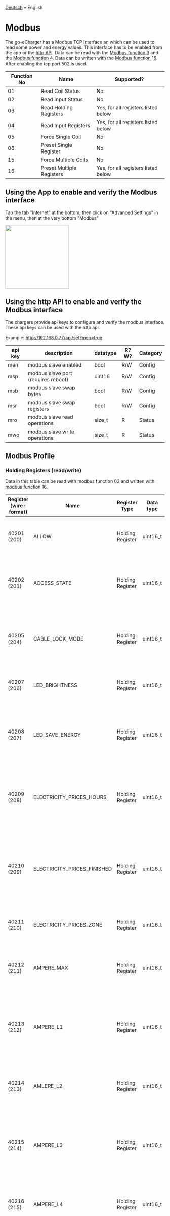 [Deutsch](modbus-de.md) &bull; English

# Modbus

The go-eCharger has a Modbus TCP Interface an which can be used to read some power and energy values. This interface has to be enabled from the app or the [http API](http-en.md). Data can be read with the [Modbus function 3](https://www.simplymodbus.ca/FC03.htm) and the [Modbus function 4](https://www.simplymodbus.ca/FC04.htm). Data can be written with the [Modbus function 16](https://www.simplymodbus.ca/FC16.htm). After enabling the tcp port 502 is used.

| Function No | Name                      | Supported?                          |
| ----------- | ------------------------- | ----------------------------------- |
| 01          | Read Coil Status          | No                                  |
| 02          | Read Input Status         | No                                  |
| 03          | Read Holding Registers    | Yes, for all registers listed below |
| 04          | Read Input Registers      | Yes, for all registers listed below |
| 05          | Force Single Coil         | No                                  |
| 06          | Preset Single Register    | No                                  |
| 15          | Force Multiple Coils      | No                                  |
| 16          | Preset Multiple Registers | Yes, for all registers listed below |

## Using the App to enable and verify the Modbus interface

Tap the tab "Internet" at the bottom, then click on "Advanced Settings" in the menu, then at the very bottom "Modbus"

<img src="screenshots/modbus-app-enable.png?raw=true" width="200" />

## Using the http API to enable and verify the Modbus interface

The chargers provide api keys to configure and verify the modbus interface. These api keys can be used with the http api.

Example: http://192.168.0.77/api/set?men=true

| api key | description                  | datatype | R?W? | Category |
| ------- | ---------------------------- | -------- | ---- | -------- |
| men     | modbus slave enabled         | bool     | R/W  | Config   |
| msp     | modbus slave port (requires reboot) | uint16 | R/W | Config |
| msb     | modbus slave swap bytes      | bool     | R/W  | Config   |
| msr     | modbus slave swap registers  | bool     | R/W  | Config   |
| mro     | modbus slave read operations | size_t   | R    | Status   |
| mwo     | modbus slave write operations | size_t  | R    | Status   |

## Modbus Profile

### Holding Registers (read/write)

Data in this table can be read with modbus function 03 and written with modbus function 16.

| Register (wire-format) | Name                        | Register Type    | Data type | Lenght | Description |
| ---------------------- | --------------------------- | -----------------| --------- | ------ | - |
| 40201 (200)            | ALLOW                       | Holding Register | uint16_t  | 1      | **allow_charging:** PWM Signal is allowed<br>to abut<br>0: no<br>1: yes                                                                          |
| 40202 (201)            | ACCESS_STATE                | Holding Register | uint16_t  | 1      | **access_state**: access control.<br>0: open<br>1: RFID / App needed<br>2: electricity price / automatic<br>3: scheduler                         |
| 40205 (204)            | CABLE_LOCK_MODE             | Holding Register | uint16_t  | 1      | Cable lock setting<br>0: Lock while the car is connected<br>1: Unlock automatically after<br>charging<br>2: Always keep the cable locked         |
| 40207 (206)            | LED_BRIGHTNESS              | Holding Register | uint16_t  | 1      | **LED brightness** from 0-255<br>0: LED off<br>255: LED brightness max                                                                           |
| 40208 (207)            | LED_SAVE_ENERGY             | Holding Register | uint16_t  | 1      | **led_save_energy**: LED switch off<br> automatically after 10 seconds<br>0: Energy saving function deactivated<br>1: Energy saving function activated |
| 40209 (208)            | ELECTRICITY_PRICES_HOURS    | Holding Register | uint16_t  | 1      | Minimum **count** ​of hours that must be<br>charged with "Electricity price - automatic"<br>Example: 2 ("Car is full enough after 2 hours")       |
| 40210 (209)            | ELECTRICITY_PRICES_FINISHED | Holding Register | uint16_t  | 1      | Hour (**​time**) in which with "electricity price<br>- automatic" the charge must have lasted<br>at least aho hours.<br>Example: 7 ("Ready by 7:00, so charged at <br>least 2 hours before that") |
| 40211 (210)            | ELECTRICITY_PRICES_ZONE     | Holding Register | uint16_t  | 1      | Awattar price zone<br>0: Austria<br>1: Germany                                                                                                   |
| 40212 (211)            | AMPERE_MAX                  | Holding Register | uint16_t  | 1      | Absolute Max Amps: Maximum<br>value for Amps setting<br>Example: 20 (setting to more than<br>20A in the app not possible)                        |
| 40213 (212)            | AMPERE_L1                   | Holding Register | uint16_t  | 1      | Ampere level 1 for push button on the<br>device.<br>6-32: Ampere level activated<br>0: Level deactivated (will be skipped)                       |
| 40214 (213)            | AMLERE_L2                   | Holding Register | uint16_t  | 1      | Ampere level 2 for push button on the<br>device.<br>6-32: Ampere level activated<br>0: Level deactivated (will be skipped)                       |
| 40215 (214)            | AMPERE_L3                   | Holding Register | uint16_t  | 1      | Ampere level 3 for push button on the<br>device.<br>6-32: Ampere level activated<br>0: Level deactivated (will be skipped)                       |
| 40216 (215)            | AMPERE_L4                   | Holding Register | uint16_t  | 1      | Ampere level 4 for push button on the<br>device.<br>6-32: Ampere level activated<br>0: Level deactivated (will be skipped)                       |
| 40217 (216)            | AMPERE_L5                   | Holding Register | uint16_t  | 1      | Ampere level 5 for push button on the<br>device.<br>6-32: Ampere level activated<br>0: Level deactivated (will be skipped)                       |
| 40218 (217)            | CLOUD_DISABLED              | Holding Register | uint16_t  | 1      | **Cloud disabled**<br>0: cloud enabled<br>1: cloud disabled                                                                                      |
| 40219 (218)            | NORWAY_MODE                 | Holding Register | uint16_t  | 1      | **Norway mode**​ activated<br>0: deactivated (ground detection <br> activated)<br>1: activated (no ground detection, <br>only intended for IT networks) |
| 40300 (299)            | AMPERE_VOLATILE             | Holding Register | uint16_t  | 1      | Amps Value for the PWM<br>signaling in whole amps of<br>**6-32A**<br><br>Is not saved in the EEPROM <br> and is **reset** to the value last saved in the EEPROM during the next boot process.<br><br> For energy control |
| 40301 (300)            | AMPERE_EEPROM               | Holding Register | uint16_t  | 1      | Amps Value for the PWM<br>signaling in whole amps of<br>**6-32A**<br><br>Is saved in the EEPROM (max. <br> write cycles approx. 100, 000)        |
| 40333 (332)            | PHASE_SWITCH_MODE           | Holding Register | uint16_t  | 1      | Same as api key psm, only accepts values 0, 1, 2 (Since Firmware 55.5) |
| 40334 (333)<br>30335 (334)<br>30336 (335)<br>30337 (336) | ENERGY_LIMIT | Holding Register | float64 | 4 | Same as api key dwo, set to float Inf to express "null" limit (disabled limit), or any other float in watthours (Wh)  (Since Firmware 55.5) |
| 40338 (337)            | FORCE_STATE                 | Holding Register | uint16_t | 1     | Same as api key frc, only accepts values  0, 1, 2 (Since Firmware 55.6) |

### Input Registers (read-only)

Data in this table can be read with modbus function 04.

| Register(wire-format)     | Name            | Register Type  | Data type      | Lenght | Description |
| -------------------------- | --------------- | -------------- | -------------- | ------ | - |
| 30101 (100)                | CAR_STATE       | Input Register | uint16_t       | 1      | **Status PWM signaling**<br>0: Unknown, Charging station defective<br>1: Charging station ready, no car<br>2: Car is charging<br>3: Waiting for car<br>4: Charging finnished, Car still connected  |
| 30102 (101)                | PP_CABLE        | Input Register | uint16_t       | 1      | Type2 **Cable ampere coding**<br>13-32: ampere coding<br>0: no cable                                                   |
| 30106 (105)<br>30107 (106) | FWV             | Input Register | ascii (4 byte) | 2      | Firmware version as ASCII                                                                                              |
| 30108 (107)                | ERROR           | Input Register | uint16_t       | 1      | error:<br>1: RCCB (Residual current circuit breaker)<br>3: PHASE (phase disturbance)<br>8: NO_GROUND (Ground detection)<br>10, default: INTERNAL (Others) |
| 30109 (108)<br>30110 (109) | VOLT_L1         | Input Register | uint32_t       | 2      | Voltage on L1 in volts                                                                                                 |
| 30111 (110)<br>30112 (111) | VOLT_L2         | Input Register | uint32_t       | 2      | Voltage on L2 in volts                                                                                                 |
| 30113 (112)<br>30114 (113) | VOLT_L3         | Input Register | uint32_t       | 2      | Voltage on L3 in volts                                                                                                 |
| 30115 (114)<br>30116 (115) | AMP_L1          | Input Register | uint32_t       | 2      | Amps on L1 in 0.1A (123 equals 12, 3A)                                                                                 |
| 30117 (116)<br>30118 (117) | AMP_L2          | Input Register | uint32_t       | 2      | Amps on L2 in 0.1A (123 equals 12, 3A)                                                                                 |
| 30119 (118)<br>30120 (119) | AMP_L3          | Input Register | uint32_t       | 2      | Amps on L3 in 0.1A (123 equals 12, 3A)                                                                                 |
| 30121 (120)<br>30122 (121) | POWER_TOTAL     | Input Register | uint32_t       | 2      | Total power in 0.01W (360000 corresponds to 3.6kW)                                                                     |
| 30129 (128)<br>30130 (129) | ENERGY_TOTAL    | Input Register | uint32_t       | 2      | Total amount of energy charged in 0.1kWh (360 corresponds to 36kWh)                                                    |
| 132<br>133                 | ENERGY_CHARGE   | Input Register | uint32_t       | 2      | **Amount of energy charged** in <br> Deka-Watt-Seconds <br> Example: 100, 000 means 1, 000, 000 <br> Ws (= 277Wh = 0.277kWh) were loaded in this charging process.   |
| 144 <br>145                | VOLT_N          | Input Register | uint32_t       | 2      | Voltage on N in volts                                                                                                  |
| 146 <br>147                | POWER_L1        | Input Register | uint32_t       | 2      | Power on L1 in 0.1kW (36 corresponds to 3.6kW)                                                                         |
| 148<br>149                 | POWER_L2        | Input Register | uint32_t       | 2      | Power on L2 in 0.1kW (36 corresponds to 3.6kW)                                                                         |
| 150 <br>151                | POWER_L3        | Input Register | uint32_t       | 2      | Power on L3 in 0.1kW (36 corresponds to 3.6kW)                                                                         |
| 152 <br>153                | POWER_FACTOR_L1 | Input Register | uint32_t       | 2      | Power factor on L1 in %                                                                                                |
| 154<br>155                 | POWER_FACTOR_L2 | Input Register | uint32_t       | 2      | Power factor on L2 in %                                                                                                |
| 156<br>157                 | POWER_FACTOR_L3 | Input Register | uint32_t       | 2      | Power factor on L3 in %                                                                                                |
| 158 <br>159                | POWER_FACTOR_N  | Input Register | uint32_t       | 2      | Power factor on N in %                                                                                                 |
| 200                        | ALLOW           | Input Register | uint16_t       | 1      | **allow_charging:** PWM Signal is allowed<br>to abut<br>0: no<br>1: yes                                                |
| 202                        | ADAPTER_INPUT   | Input Register | uint16_t       | 1      | **adapter_in**: The charging box<br>is connected with an adapter<br>0: NO_ADAPTER<br>1: 16A_ADAPTER                    |
| 203                        | UNLOCKED_BY     | Input Register | uint16_t       | 1      | Number of the RFID card that <br>activated the current charging process<br>                                            |
| 205                        | PHASES          | Input Register | uint16_t       | 1      | **Phases** before and after the contactor<br>binary flags: 0b00ABCDEF<br>A... phase 3, before the contactor<br> B... phase 2 before the contactor<br>C... phase 1 before the contatctor<br>D... phase 3 after the contactor<br>E... phase 2 after the contactor<br>F... phase 1 after the contactor<br>pha 0b00001000: Phase 1 is<br>available<br>pha 0b00111000: Phase1-3 is<br>available<br> |
| 301<br>302<br>303          | MAC             | Input Register | char[6]        | 3      | MAC address of the WLAN station, binary                                                                                |
| 304<br>305<br>306<br>307<br>308<br>309 | SNR | Input Register | ascii (12 byte)       | 6 | Serial number of the go-eCharger, as <br> ASCII                                                                      |
| 310<br>311<br>312<br>313<br>314 | HOSTNAME   | Input Register | ascii (12 byte)       | 6 | Host name of the go-eCharger, as ASCII                                                                               |
| 315<br>316<br>317<br>318   | IP              | Input Register | ascii (8 byte)        | 4 | IP address of the go-eCharger, 1 byte per register                                                                   |
| 319<br>320<br>321<br>322   | SUBNET          | Input Register | unsigned integer (64) | 4 | Subnet mask of the go-eCharger, 1 <br> byte per register                                                             |
| 30324 (323)<br>30325 (324)<br>30326 (325)<br>30327 (326) | GATEWAY | Input Register | ascii (4 byte) | 4 | Go-eCharger gateway, 1 byte per register                                                                             |
| 30328 (327)<br>30329 (328)<br>30330 (329)<br>30331 (330)<br>30332 (331) | RFID_CARD | Input Register | binary (10 byte) | 5 | Last scanned RFID serial number, 4-byte and 7-byte long numbers will be filled with zeros at the end, 10-byte numbers already fill the 5 modbus register on its own (Since Firmware 55.5) |
| 30333 (332)<br>30334 (333)<br>30335 (334)<br>30336 (335) | ENERGY_CARD0    | Input Register | double   | 4     | Energy on RFID Card 1 (in W) |
| 30337 (336)<br>30338 (337)<br>30339 (338)<br>30340 (339) | ENERGY_CARD1    | Input Register | double   | 4     | Energy on RFID Card 2 (in W) |
| 30341 (340)<br>30342 (341)<br>30343 (342)<br>30344 (343) | ENERGY_CARD2    | Input Register | double   | 4     | Energy on RFID Card 3 (in W) |
| 30345 (344)<br>30346 (345)<br>30347 (346)<br>30348 (347) | ENERGY_CARD3    | Input Register | double   | 4     | Energy on RFID Card 4 (in W) |
| 30349 (348)<br>30350 (349)<br>30351 (350)<br>30352 (351) | ENERGY_CARD4    | Input Register | double   | 4     | Energy on RFID Card 5 (in W) |
| 30353 (352)<br>30354 (353)<br>30355 (354)<br>30356 (355) | ENERGY_CARD5    | Input Register | double   | 4     | Energy on RFID Card 6 (in W) |
| 30357 (356)<br>30358 (357)<br>30359 (358)<br>30360 (359) | ENERGY_CARD6    | Input Register | double   | 4     | Energy on RFID Card 7 (in W) |
| 30361 (360)<br>30362 (361)<br>30363 (362)<br>30364 (363) | ENERGY_CARD7    | Input Register | double   | 4     | Energy on RFID Card 8 (in W) |
| 30365 (364)<br>30366 (365)<br>30367 (366)<br>30368 (367) | ENERGY_CARD8    | Input Register | double   | 4     | Energy on RFID Card 9 (in W) |
| 30369 (368)<br>30370 (369)<br>30371 (370)<br>30372 (371) | ENERGY_CARD9    | Input Register | double   | 4     | Energy on RFID Card 10 (in W) |